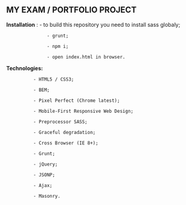 ## MY EXAM / PORTFOLIO PROJECT

**Installation** : - to build this repository you need to install sass globaly;

                   - grunt;

                   - npm i;

                   - open index.html in browser.

**Technologies:**

              - HTML5 / CSS3;

              - BEM;

              - Pixel Perfect (Chrome latest);

              - Mobile-First Responsive Web Design;

              - Preprocessor SASS;

              - Graceful degradation;

              - Cross Browser (IE 8+);

              - Grunt;

              - jQuery;

              - JSONP;

              - Ajax;

              - Masonry.


